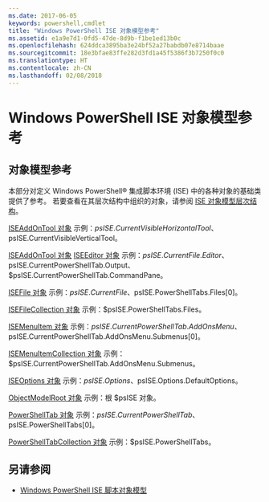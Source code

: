 ```yaml
---
ms.date: 2017-06-05
keywords: powershell,cmdlet
title: "Windows PowerShell ISE 对象模型参考"
ms.assetid: e1a9e7d1-0fd5-47de-8d9b-f1be1ed13b0c
ms.openlocfilehash: 624ddca3895ba3e24bf52a27babdb07e8714baae
ms.sourcegitcommit: 18e3bfae83ffe282d3fd1a45f5386f3b7250f0c0
ms.translationtype: HT
ms.contentlocale: zh-CN
ms.lasthandoff: 02/08/2018
---
```

# <a name="windows-powershell-ise-object-model-reference"></a>Windows PowerShell ISE 对象模型参考
  
## <a name="object-model-reference"></a>对象模型参考
 本部分对定义 Windows PowerShell® 集成脚本环境 (ISE) 中的各种对象的基础类提供了参考。 若要查看在其层次结构中组织的对象，请参阅 [ISE 对象模型层次结构](The-ISE-Object-Model-Hierarchy.md)。

 [ISEAddOnTool 对象](The-ISEAddOnTool-Object.md) 示例：$psISE.CurrentVisibleHorizontalTool、$psISE.CurrentVisibleVerticalTool。

 [ISEAddOnTool 对象](The-ISEAddOnTool-Object.md) [ISEEditor 对象](The-ISEEditor-Object.md) 示例：$psISE.CurrentFile.Editor、$psISE.CurrentPowerShellTab.Output、$psISE.CurrentPowerShellTab.CommandPane。

 [ISEFile 对象](The-ISEFile-Object.md) 示例：$psISE.CurrentFile、$psISE.PowerShellTabs.Files\[0\]。

 [ISEFileCollection 对象](The-ISEFileCollection-Object.md) 示例：$psISE.PowerShellTabs.Files。

 [ISEMenuItem 对象](The-ISEMenuItem-Object.md) 示例：$psISE.CurrentPowerShellTab.AddOnsMenu、$psISE.CurrentPowerShellTab.AddOnsMenu.Submenus\[0\]。

 [ISEMenuItemCollection 对象](The-ISEMenuItemCollection-Object.md) 示例：$psISE.CurrentPowerShellTab.AddOnsMenu.Submenus。

 [ISEOptions 对象](The-ISEOptions-Object.md) 示例：$psISE.Options、$psISE.Options.DefaultOptions。

 [ObjectModelRoot 对象](The-ObjectModelRoot-Object.md) 示例：根 $psISE 对象。

 [PowerShellTab 对象](The-PowerShellTab-Object.md) 示例：$psISE.CurrentPowerShellTab、$psISE.PowerShellTabs\[0\]。

 [PowerShellTabCollection 对象](The-PowerShellTabCollection-Object.md) 示例：$psISE.PowerShellTabs。

## <a name="see-also"></a>另请参阅
- [Windows PowerShell ISE 脚本对象模型](The-Windows-PowerShell-ISE-Scripting-Object-Model.md)
